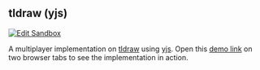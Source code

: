 ## tldraw (yjs)

[![Edit Sandbox](https://codesandbox.io/static/img/play-codesandbox.svg)](https://codesandbox.io/s/opuwd)

A multiplayer implementation on [tldraw](https://www.tldraw.com) using [yjs](https://github.com/yjs/yjs). Open this [demo link](https://opuwd.csb.app/) on two browser tabs to see the implementation in action.
